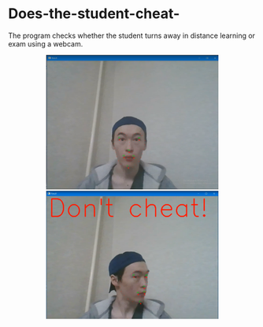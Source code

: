 # Does-the-student-cheat-
The program checks whether the student turns away in distance learning or exam using a webcam.
<p align="center">
  <img src="https://github.com/AbaiCPyJ/Does-the-student-cheat-/blob/master/example1.png" width="350" title="hover text">
  <img src="https://github.com/AbaiCPyJ/Does-the-student-cheat-/blob/master/example2.png" width="350" alt="accessibility text">
</p>

